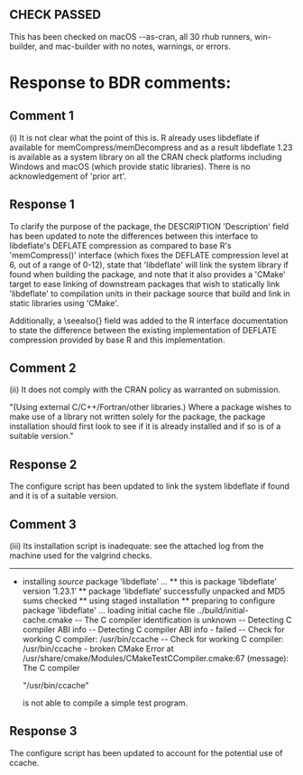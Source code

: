 ## CHECK PASSED

This has been checked on macOS --as-cran, all 30 rhub runners, win-builder, and mac-builder with no notes, warnings, or errors.

# Response to BDR comments:

## Comment 1

(i) It is not clear what the point of this is.  R already uses
libdeflate if available for memCompress/memDecompress and as a result
libdeflate 1.23 is available as a system library on all the CRAN check
platforms including Windows and macOS (which provide static libraries).
There is no acknowledgement of 'prior art'.

## Response 1

To clarify the purpose of the package, the DESCRIPTION 'Description' field has been updated to note the differences between this interface to libdeflate's DEFLATE compression as compared to base R's 'memCompress()' interface (which fixes the DEFLATE compression level at 6, out of a range of 0-12), state that 'libdeflate' will link the system library if found when building the package, and note that it also provides a 'CMake' target to ease linking of downstream packages that wish to statically link 'libdeflate' to compilation units in their package source that build and link in static libraries using 'CMake'. 

Additionally, a \seealso{} field was added to the R interface documentation to state the difference between the existing implementation of DEFLATE compression provided by base R and this implementation.

## Comment 2

(ii) It does not comply with the CRAN policy as warranted on submission.

"(Using external C/C++/Fortran/other libraries.) Where a package wishes
to make use of a library not written solely for the package, the package
installation should first look to see if it is already installed and if
so is of a suitable version."

## Response 2

The configure script has been updated to link the system libdeflate if found and it is of a suitable version.

## Comment 3

(iii) Its installation script is inadequate: see the attached log from
the machine used for the valgrind checks.

---

* installing *source* package ‘libdeflate’ ...
** this is package ‘libdeflate’ version ‘1.23.1’
** package ‘libdeflate’ successfully unpacked and MD5 sums checked
** using staged installation
** preparing to configure package 'libdeflate' ...
loading initial cache file ../build/initial-cache.cmake
-- The C compiler identification is unknown
-- Detecting C compiler ABI info
-- Detecting C compiler ABI info - failed
-- Check for working C compiler: /usr/bin/ccache
-- Check for working C compiler: /usr/bin/ccache - broken
CMake Error at /usr/share/cmake/Modules/CMakeTestCCompiler.cmake:67 (message):
  The C compiler

    "/usr/bin/ccache"

  is not able to compile a simple test program.

## Response 3

The configure script has been updated to account for the potential use of ccache.